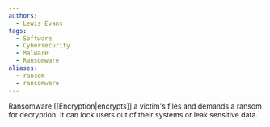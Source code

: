 ```yaml
---
authors:
  - Lewis Evans
tags:
  - Software
  - Cybersecurity
  - Malware
  - Ransomware
aliases:
  - ransom
  - ransomware
---
```

Ransomware [[Encryption|encrypts]] a victim's files and demands a ransom for decryption. It can lock users out of their systems or leak sensitive data.